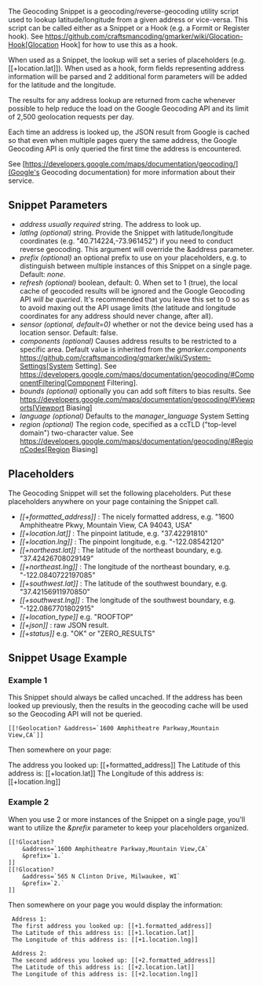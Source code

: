 The Geocoding Snippet is a geocoding/reverse-geocoding utility script used to lookup latitude/longitude from a given address or vice-versa. This script can be called either as a Snippet or a Hook (e.g. a Formit or Register hook). See https://github.com/craftsmancoding/gmarker/wiki/Glocation-Hook[Glocation Hook] for how to use this as a hook.

When used as a Snippet, the lookup will set a series of placeholders (e.g. [[+location.lat]]).  When used as a hook, form fields representing address information will be parsed and 2 additional form parameters will be added for the latitude and the longitude.

The results for any address lookup are returned from cache whenever possible to help reduce the load on the Google Geocoding API and its limit of 2,500 geolocation requests per day.  

Each time an address is looked up, the JSON result from Google is cached so that even when multiple pages query the same address, the Google Geocoding API is only queried the first time the address is encountered.

See [https://developers.google.com/maps/documentation/geocoding/](Google's Geocoding documentation) for more information about their service.

## Snippet Parameters

* *address* _usually required_ string.  The address to look up.  
* *latlng* _(optional)_ string. Provide the Snippet with latitude/longitude coordinates (e.g. "40.714224,-73.961452") if you need to conduct reverse geocoding.  This argument will override the &address parameter.
* *prefix* _(optional)_ an optional prefix to use on your placeholders, e.g. to distinguish between multiple instances of this Snippet on a single page.  Default: _none_.
* *refresh* _(optional)_ boolean, default: 0.  When set to 1 (true), the local cache of geocoded results will be ignored and the Google Geocoding API _will be queried_.  It's recommended that you leave this set to 0 so as to avoid maxing out the API usage limits (the latitude and longitude coordinates for any address should never change, after all).
* *sensor* _(optional, default=0)_ whether or not the device being used has a location sensor. Default: false.
* *components* _(optional)_ Causes address results to be restricted to a specific area. Default value is inherited from the *gmarker.components* https://github.com/craftsmancoding/gmarker/wiki/System-Settings[System Setting]. See https://developers.google.com/maps/documentation/geocoding/#ComponentFiltering[Component Filtering].
* *bounds* _(optional)_ optionally you can add soft filters to bias results. See https://developers.google.com/maps/documentation/geocoding/#Viewports[Viewport Biasing]
* *language* _(optional)_ Defaults to the *manager_language* System Setting
* *region* _(optional)_ The region code, specified as a ccTLD ("top-level domain") two-character value.  See https://developers.google.com/maps/documentation/geocoding/#RegionCodes[Region Biasing]

## Placeholders

The Geocoding Snippet will set the following placeholders.  Put these placeholders anywhere on your page containing the Snippet call.

* *[[+formatted_address]]* : The nicely formatted address, e.g. "1600 Amphitheatre Pkwy, Mountain View, CA 94043, USA"
* *[[+location.lat]]* : The pinpoint latitude, e.g. "37.42291810"
* *[[+location.lng]]* : The pinpoint longitude, e.g. "-122.08542120"
* *[[+northeast.lat]]* : The latitude of the northeast boundary, e.g. "37.42426708029149"
* *[[+northeast.lng]]* : The longitude of the northeast boundary, e.g. "-122.0840722197085"
* *[[+southwest.lat]]* : The latitude of the southwest boundary, e.g. "37.42156911970850"
* *[[+southwest.lng]]* : The longitude of the southwest boundary, e.g. "-122.0867701802915"
* *[[+location_type]]* e.g. "ROOFTOP"
* *[[+json]]* : raw JSON result.
* *[[+status]]* e.g. "OK" or "ZERO_RESULTS"

## Snippet Usage Example

### Example 1

This Snippet should always be called uncached.  If the address has been looked up previously, then the results in the geocoding cache will be used so the Geocoding API will not be queried.

```
[[!Geolocation? &address=`1600 Amphitheatre Parkway,Mountain View,CA`]]
```

Then somewhere on your page:

 The address you looked up: [[+formatted_address]]
 The Latitude of this address is: [[+location.lat]]
 The Longitude of this address is: [[+location.lng]]

### Example 2

When you use 2 or more instances of the Snippet on a single page, you'll want to utilize the *&prefix* parameter to keep your placeholders organized.

```
[[!Glocation? 
    &address=`1600 Amphitheatre Parkway,Mountain View,CA` 
    &prefix=`1.`
]]
[[!Glocation? 
    &address=`565 N Clinton Drive, Milwaukee, WI` 
    &prefix=`2.`
]]
```

Then somewhere on your page you would display the information:

```
 Address 1:
 The first address you looked up: [[+1.formatted_address]]
 The Latitude of this address is: [[+1.location.lat]]
 The Longitude of this address is: [[+1.location.lng]]
 
 Address 2:
 The second address you looked up: [[+2.formatted_address]]
 The Latitude of this address is: [[+2.location.lat]]
 The Longitude of this address is: [[+2.location.lng]]
```